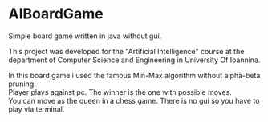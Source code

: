 # AIBoardGame
Simple board game written in java without gui.
  
  
This project was developed for the "Artificial Intelligence" course at the
department of Computer Science and Engineering in University Of Ioannina.

In this board game i used the famous Min-Max algorithm without alpha-beta pruning.  
Player plays against pc. The winner is the one with possible moves.  
You can move as the queen in a chess game. There is no gui so you have to play via terminal.
